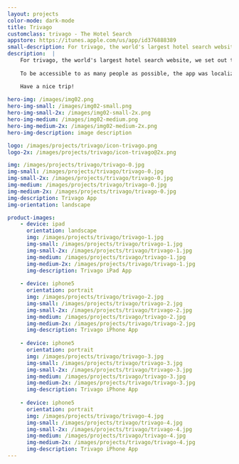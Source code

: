 ```yaml
---
layout: projects
color-mode: dark-mode
title: Trivago
customclass: trivago - The Hotel Search
appstore: https://itunes.apple.com/us/app/id376888389
small-description: For trivago, the world's largest hotel search website, we built an app that lets you find the perfect place to stay.
description:  |
    For trivago, the world's largest hotel search website, we set out to build an app that lets you find the perfect place to stay. The app lets you search and compare prices of more than 600 000 hotels from more than 150 booking sites on your iPad or iPhone.
    
    To be accessible to as many people as possible, the app was localized in English, Spanish, French, German and more than 30 other languages. Additionally there is a wide range of filters from trivago rating to price. All this helps you find exactly the hotel you are looking for.

    Have a nice trip!
    
hero-img: /images/img02.png
hero-img-small: /images/img02-small.png
hero-img-small-2x: /images/img02-small-2x.png
hero-img-medium: /images/img02-medium.png
hero-img-medium-2x: /images/img02-medium-2x.png
hero-img-description: image description

logo: /images/projects/trivago/icon-trivago.png
logo-2x: /images/projects/trivago/icon-trivago@2x.png

img: /images/projects/trivago/trivago-0.jpg
img-small: /images/projects/trivago/trivago-0.jpg
img-small-2x: /images/projects/trivago/trivago-0.jpg
img-medium: /images/projects/trivago/trivago-0.jpg
img-medium-2x: /images/projects/trivago/trivago-0.jpg
img-description: Trivago App
img-orientation: landscape

product-images:
    - device: ipad
      orientation: landscape
      img: /images/projects/trivago/trivago-1.jpg
      img-small: /images/projects/trivago/trivago-1.jpg
      img-small-2x: /images/projects/trivago/trivago-1.jpg
      img-medium: /images/projects/trivago/trivago-1.jpg
      img-medium-2x: /images/projects/trivago/trivago-1.jpg
      img-description: Trivago iPad App
      
    - device: iphone5
      orientation: portrait
      img: /images/projects/trivago/trivago-2.jpg
      img-small: /images/projects/trivago/trivago-2.jpg
      img-small-2x: /images/projects/trivago/trivago-2.jpg
      img-medium: /images/projects/trivago/trivago-2.jpg
      img-medium-2x: /images/projects/trivago/trivago-2.jpg
      img-description: Trivago iPhone App
      
    - device: iphone5
      orientation: portrait
      img: /images/projects/trivago/trivago-3.jpg
      img-small: /images/projects/trivago/trivago-3.jpg
      img-small-2x: /images/projects/trivago/trivago-3.jpg
      img-medium: /images/projects/trivago/trivago-3.jpg
      img-medium-2x: /images/projects/trivago/trivago-3.jpg
      img-description: Trivago iPhone App
      
    - device: iphone5
      orientation: portrait
      img: /images/projects/trivago/trivago-4.jpg
      img-small: /images/projects/trivago/trivago-4.jpg
      img-small-2x: /images/projects/trivago/trivago-4.jpg
      img-medium: /images/projects/trivago/trivago-4.jpg
      img-medium-2x: /images/projects/trivago/trivago-4.jpg
      img-description: Trivago iPhone App
---
```

